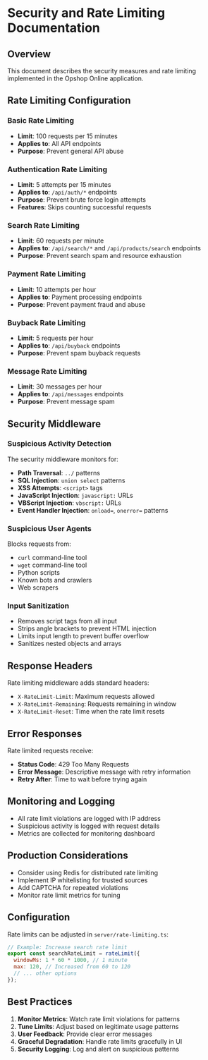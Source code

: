 # Security and Rate Limiting Documentation

## Overview
This document describes the security measures and rate limiting implemented in the Opshop Online application.

## Rate Limiting Configuration

### Basic Rate Limiting
- **Limit**: 100 requests per 15 minutes
- **Applies to**: All API endpoints
- **Purpose**: Prevent general API abuse

### Authentication Rate Limiting
- **Limit**: 5 attempts per 15 minutes
- **Applies to**: `/api/auth/*` endpoints
- **Purpose**: Prevent brute force login attempts
- **Features**: Skips counting successful requests

### Search Rate Limiting
- **Limit**: 60 requests per minute
- **Applies to**: `/api/search/*` and `/api/products/search` endpoints
- **Purpose**: Prevent search spam and resource exhaustion

### Payment Rate Limiting
- **Limit**: 10 attempts per hour
- **Applies to**: Payment processing endpoints
- **Purpose**: Prevent payment fraud and abuse

### Buyback Rate Limiting
- **Limit**: 5 requests per hour
- **Applies to**: `/api/buyback` endpoints
- **Purpose**: Prevent spam buyback requests

### Message Rate Limiting
- **Limit**: 30 messages per hour
- **Applies to**: `/api/messages` endpoints
- **Purpose**: Prevent message spam

## Security Middleware

### Suspicious Activity Detection
The security middleware monitors for:
- **Path Traversal**: `../` patterns
- **SQL Injection**: `union select` patterns
- **XSS Attempts**: `<script>` tags
- **JavaScript Injection**: `javascript:` URLs
- **VBScript Injection**: `vbscript:` URLs
- **Event Handler Injection**: `onload=`, `onerror=` patterns

### Suspicious User Agents
Blocks requests from:
- `curl` command-line tool
- `wget` command-line tool
- Python scripts
- Known bots and crawlers
- Web scrapers

### Input Sanitization
- Removes script tags from all input
- Strips angle brackets to prevent HTML injection
- Limits input length to prevent buffer overflow
- Sanitizes nested objects and arrays

## Response Headers
Rate limiting middleware adds standard headers:
- `X-RateLimit-Limit`: Maximum requests allowed
- `X-RateLimit-Remaining`: Requests remaining in window
- `X-RateLimit-Reset`: Time when the rate limit resets

## Error Responses
Rate limited requests receive:
- **Status Code**: 429 Too Many Requests
- **Error Message**: Descriptive message with retry information
- **Retry After**: Time to wait before trying again

## Monitoring and Logging
- All rate limit violations are logged with IP address
- Suspicious activity is logged with request details
- Metrics are collected for monitoring dashboard

## Production Considerations
- Consider using Redis for distributed rate limiting
- Implement IP whitelisting for trusted sources
- Add CAPTCHA for repeated violations
- Monitor rate limit metrics for tuning

## Configuration
Rate limits can be adjusted in `server/rate-limiting.ts`:
```javascript
// Example: Increase search rate limit
export const searchRateLimit = rateLimit({
  windowMs: 1 * 60 * 1000, // 1 minute
  max: 120, // Increased from 60 to 120
  // ... other options
});
```

## Best Practices
1. **Monitor Metrics**: Watch rate limit violations for patterns
2. **Tune Limits**: Adjust based on legitimate usage patterns
3. **User Feedback**: Provide clear error messages
4. **Graceful Degradation**: Handle rate limits gracefully in UI
5. **Security Logging**: Log and alert on suspicious patterns